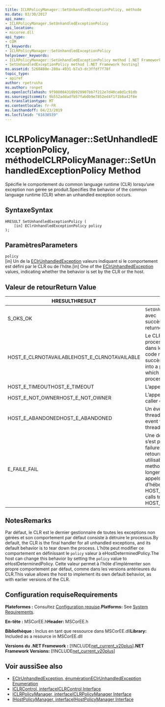 ```yaml
---
title: ICLRPolicyManager::SetUnhandledExceptionPolicy, méthode
ms.date: 03/30/2017
api_name:
- ICLRPolicyManager.SetUnhandledExceptionPolicy
api_location:
- mscoree.dll
api_type:
- COM
f1_keywords:
- ICLRPolicyManager::SetUnhandledExceptionPolicy
helpviewer_keywords:
- ICLRPolicyManager::SetUnhandledExceptionPolicy method [.NET Framework hosting]
- SetUnhandledExceptionPolicy method [.NET Framework hosting]
ms.assetid: 5268480e-280a-4931-b7a3-dc3ffdf7f78f
topic_type:
- apiref
author: rpetrusha
ms.author: ronpet
ms.openlocfilehash: 9f988084310b920907bb7f212e7d40ca0d1c91db
ms.sourcegitcommit: 9b552addadfb57fab0b9e7852ed4f1f1b8a42f8e
ms.translationtype: MT
ms.contentlocale: fr-FR
ms.lasthandoff: 04/23/2019
ms.locfileid: "61638539"
---
```

# <a name="iclrpolicymanagersetunhandledexceptionpolicy-method"></a><span data-ttu-id="605ab-102">ICLRPolicyManager::SetUnhandledExceptionPolicy, méthode</span><span class="sxs-lookup"><span data-stu-id="605ab-102">ICLRPolicyManager::SetUnhandledExceptionPolicy Method</span></span>
<span data-ttu-id="605ab-103">Spécifie le comportement du common language runtime (CLR) lorsqu’une exception non gérée se produit.</span><span class="sxs-lookup"><span data-stu-id="605ab-103">Specifies the behavior of the common language runtime (CLR) when an unhandled exception occurs.</span></span>  
  
## <a name="syntax"></a><span data-ttu-id="605ab-104">Syntaxe</span><span class="sxs-lookup"><span data-stu-id="605ab-104">Syntax</span></span>  
  
```  
HRESULT SetUnhandledExceptionPolicy (  
    [in] EClrUnhandledExceptionPolicy policy  
);  
```  
  
## <a name="parameters"></a><span data-ttu-id="605ab-105">Paramètres</span><span class="sxs-lookup"><span data-stu-id="605ab-105">Parameters</span></span>  
 `policy`  
 <span data-ttu-id="605ab-106">[in] Un de la [EClrUnhandledException](../../../../docs/framework/unmanaged-api/hosting/eclrunhandledexception-enumeration.md) valeurs indiquant si le comportement est défini par le CLR ou de l’hôte.</span><span class="sxs-lookup"><span data-stu-id="605ab-106">[in] One of the [EClrUnhandledException](../../../../docs/framework/unmanaged-api/hosting/eclrunhandledexception-enumeration.md) values, indicating whether the behavior is set by the CLR or the host.</span></span>  
  
## <a name="return-value"></a><span data-ttu-id="605ab-107">Valeur de retour</span><span class="sxs-lookup"><span data-stu-id="605ab-107">Return Value</span></span>  
  
|<span data-ttu-id="605ab-108">HRESULT</span><span class="sxs-lookup"><span data-stu-id="605ab-108">HRESULT</span></span>|<span data-ttu-id="605ab-109">Description</span><span class="sxs-lookup"><span data-stu-id="605ab-109">Description</span></span>|  
|-------------|-----------------|  
|<span data-ttu-id="605ab-110">S_OK</span><span class="sxs-lookup"><span data-stu-id="605ab-110">S_OK</span></span>|<span data-ttu-id="605ab-111">`SetUnhandledExceptionPolicy` retourné avec succès.</span><span class="sxs-lookup"><span data-stu-id="605ab-111">`SetUnhandledExceptionPolicy` returned successfully.</span></span>|  
|<span data-ttu-id="605ab-112">HOST_E_CLRNOTAVAILABLE</span><span class="sxs-lookup"><span data-stu-id="605ab-112">HOST_E_CLRNOTAVAILABLE</span></span>|<span data-ttu-id="605ab-113">Le CLR n’a pas été chargé dans un processus ou le CLR est dans un état dans lequel il ne peut pas exécuter le code managé ou traiter l’appel avec succès.</span><span class="sxs-lookup"><span data-stu-id="605ab-113">The CLR has not been loaded into a process, or the CLR is in a state in which it cannot run managed code or process the call successfully.</span></span>|  
|<span data-ttu-id="605ab-114">HOST_E_TIMEOUT</span><span class="sxs-lookup"><span data-stu-id="605ab-114">HOST_E_TIMEOUT</span></span>|<span data-ttu-id="605ab-115">L’appel a expiré.</span><span class="sxs-lookup"><span data-stu-id="605ab-115">The call timed out.</span></span>|  
|<span data-ttu-id="605ab-116">HOST_E_NOT_OWNER</span><span class="sxs-lookup"><span data-stu-id="605ab-116">HOST_E_NOT_OWNER</span></span>|<span data-ttu-id="605ab-117">L’appelant ne possède pas le verrou.</span><span class="sxs-lookup"><span data-stu-id="605ab-117">The caller does not own the lock.</span></span>|  
|<span data-ttu-id="605ab-118">HOST_E_ABANDONED</span><span class="sxs-lookup"><span data-stu-id="605ab-118">HOST_E_ABANDONED</span></span>|<span data-ttu-id="605ab-119">Un événement a été annulé alors qu’un thread bloqué ou Fibre l’attendait.</span><span class="sxs-lookup"><span data-stu-id="605ab-119">An event was canceled while a blocked thread or fiber was waiting on it.</span></span>|  
|<span data-ttu-id="605ab-120">E_FAIL</span><span class="sxs-lookup"><span data-stu-id="605ab-120">E_FAIL</span></span>|<span data-ttu-id="605ab-121">Une défaillance catastrophique inconnue s’est produite.</span><span class="sxs-lookup"><span data-stu-id="605ab-121">An unknown catastrophic failure occurred.</span></span> <span data-ttu-id="605ab-122">Une fois une méthode retourne E_FAIL, le CLR n’est plus utilisable au sein du processus.</span><span class="sxs-lookup"><span data-stu-id="605ab-122">After a method returns E_FAIL, the CLR is no longer usable within the process.</span></span> <span data-ttu-id="605ab-123">Les appels suivants aux méthodes d’hébergement retournent HOST_E_CLRNOTAVAILABLE.</span><span class="sxs-lookup"><span data-stu-id="605ab-123">Subsequent calls to hosting methods return HOST_E_CLRNOTAVAILABLE.</span></span>|  
  
## <a name="remarks"></a><span data-ttu-id="605ab-124">Notes</span><span class="sxs-lookup"><span data-stu-id="605ab-124">Remarks</span></span>  
 <span data-ttu-id="605ab-125">Par défaut, le CLR est le dernier gestionnaire de toutes les exceptions non gérées et son comportement par défaut consiste à détruire le processus.</span><span class="sxs-lookup"><span data-stu-id="605ab-125">By default, the CLR is the final handler for all unhandled exceptions, and its default behavior is to tear down the process.</span></span> <span data-ttu-id="605ab-126">L’hôte peut modifier ce comportement en définissant le `policy` valeur à eHostDeterminedPolicy.</span><span class="sxs-lookup"><span data-stu-id="605ab-126">The host can change this behavior by setting the `policy` value to eHostDeterminedPolicy.</span></span> <span data-ttu-id="605ab-127">Cette valeur permet à l’hôte d’implémenter son propre comportement par défaut, comme dans les versions antérieures du CLR.</span><span class="sxs-lookup"><span data-stu-id="605ab-127">This value allows the host to implement its own default behavior, as with earlier versions of the CLR.</span></span>  
  
## <a name="requirements"></a><span data-ttu-id="605ab-128">Configuration requise</span><span class="sxs-lookup"><span data-stu-id="605ab-128">Requirements</span></span>  
 <span data-ttu-id="605ab-129">**Plateformes :** Consultez [Configuration requise](../../../../docs/framework/get-started/system-requirements.md).</span><span class="sxs-lookup"><span data-stu-id="605ab-129">**Platforms:** See [System Requirements](../../../../docs/framework/get-started/system-requirements.md).</span></span>  
  
 <span data-ttu-id="605ab-130">**En-tête :** MSCorEE.h</span><span class="sxs-lookup"><span data-stu-id="605ab-130">**Header:** MSCorEE.h</span></span>  
  
 <span data-ttu-id="605ab-131">**Bibliothèque :** Inclus en tant que ressource dans MSCorEE.dll</span><span class="sxs-lookup"><span data-stu-id="605ab-131">**Library:** Included as a resource in MSCorEE.dll</span></span>  
  
 <span data-ttu-id="605ab-132">**Versions du .NET Framework :** [!INCLUDE[net_current_v20plus](../../../../includes/net-current-v20plus-md.md)]</span><span class="sxs-lookup"><span data-stu-id="605ab-132">**.NET Framework Versions:** [!INCLUDE[net_current_v20plus](../../../../includes/net-current-v20plus-md.md)]</span></span>  
  
## <a name="see-also"></a><span data-ttu-id="605ab-133">Voir aussi</span><span class="sxs-lookup"><span data-stu-id="605ab-133">See also</span></span>

- [<span data-ttu-id="605ab-134">EClrUnhandledException, énumération</span><span class="sxs-lookup"><span data-stu-id="605ab-134">EClrUnhandledException Enumeration</span></span>](../../../../docs/framework/unmanaged-api/hosting/eclrunhandledexception-enumeration.md)
- [<span data-ttu-id="605ab-135">ICLRControl, interface</span><span class="sxs-lookup"><span data-stu-id="605ab-135">ICLRControl Interface</span></span>](../../../../docs/framework/unmanaged-api/hosting/iclrcontrol-interface.md)
- [<span data-ttu-id="605ab-136">ICLRPolicyManager, interface</span><span class="sxs-lookup"><span data-stu-id="605ab-136">ICLRPolicyManager Interface</span></span>](../../../../docs/framework/unmanaged-api/hosting/iclrpolicymanager-interface.md)
- [<span data-ttu-id="605ab-137">IHostPolicyManager, interface</span><span class="sxs-lookup"><span data-stu-id="605ab-137">IHostPolicyManager Interface</span></span>](../../../../docs/framework/unmanaged-api/hosting/ihostpolicymanager-interface.md)
